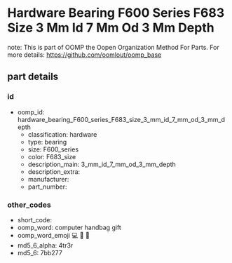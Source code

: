 # Hardware Bearing F600 Series F683 Size 3 Mm Id 7 Mm Od 3 Mm Depth  

note: This is part of OOMP the Oopen Organization Method For Parts. For more details: https://github.com/oomlout/oomp_base

##  part details





### id
* oomp_id: hardware_bearing_F600_series_F683_size_3_mm_id_7_mm_od_3_mm_depth
  * classification: hardware
  * type: bearing
  * size: F600_series
  * color: F683_size
  * description_main: 3_mm_id_7_mm_od_3_mm_depth
  * description_extra: 
  * manufacturer: 
  * part_number: 

### other_codes
* short_code: 
* oomp_word: computer handbag gift
* oomp_word_emoji :computer: :handbag: :gift:
* md5_6_alpha: 4tr3r
* md5_6: 7bb277